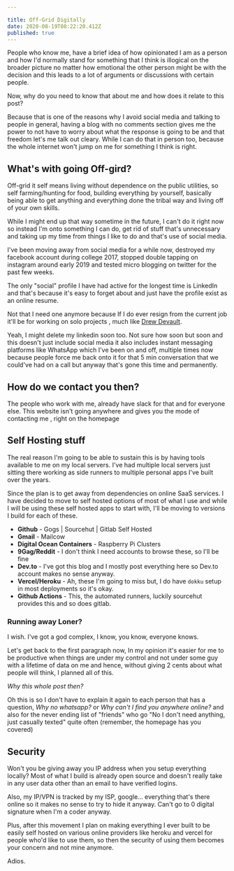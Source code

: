 ```yaml
---

title: Off-Grid Digitally
date: 2020-08-19T08:22:20.412Z
published: true
---
```


People who know me, have a brief idea of how opinionated I am as a person and how I'd normally stand for something that I think is illogical on the broader picture no matter how emotional the other person might be with the decision and this leads to a lot of arguments or discussions with certain people.

Now, why do you need to know that about me and how does it relate to this post?

Because that is one of the reasons why I avoid social media and talking to people in general, having a blog with no comments section gives me the power to not have to worry about what the response is going to be and that freedom let's me talk out cleary.
While I can do that in person too, because the whole internet won't jump on me for something I think is right.

## What's with going Off-gird?

Off-grid it self means living without dependence on the public utilities, so self farming/hunting for food, building everything by yourself, basically being able to get anything and everything done the tribal way and living off of your own skills.

While I might end up that way sometime in the future, I can't do it right now so instead I'm onto something I can do, get rid of stuff that's unnecessary and taking up my time from things I like to do and that's use of social media.

I've been moving away from social media for a while now, destroyed my facebook account during college 2017, stopped double tapping on instagram around early 2019 and tested micro blogging on twitter for the past few weeks.

The only "social" profile I have had active for the longest time is LinkedIn and that's because it's easy to forget about and just have the profile exist as an online resume.

Not that I need one anymore because If I do ever resign from the current job it'll be for working on solo projects , much like [Drew Devault](http://drewdevault.com/).

Yeah, I might delete my linkedin soon too. Not sure how soon but soon and this doesn't just include social media it also includes instant messaging platforms like WhatsApp which I've been on and off, multiple times now because people force me back onto it for that 5 min conversation that we could've had on a call but anyway that's gone this time and permanently.

## How do we contact you then?

The people who work with me, already have slack for that and for everyone else.
This website isn't going anywhere and gives you the mode of contacting me , right on the homepage

## Self Hosting stuff

The real reason I'm going to be able to sustain this is by having tools available to me on my local servers. I've had multiple local servers just sitting there working as side runners to multiple personal apps I've built over the years.

Since the plan is to get away from dependencies on online SaaS services. I have decided to move to self hosted options of most of what I use and while I will be using these self hosted apps to start with, I'll be moving to versions I build for each of these.

- **Github** - Gogs | Sourcehut | Gitlab Self Hosted
- **Gmail** - Mailcow
- **Digital Ocean Containers** - Raspberry Pi Clusters
- **9Gag/Reddit** - I don't think I need accounts to browse these, so I'll be fine
- **Dev.to** - I've got this blog and I mostly post everything here so Dev.to account makes no sense anyway.
- **Vercel/Heroku** - Ah, these I'm going to miss but, I do have `dokku` setup in most deployments so it's okay.
- **Github Actions** - This, the automated runners, luckily sourcehut provides this and so does gitlab.

### Running away Loner?

I wish. I've got a god complex, I know, you know, everyone knows.

Let's get back to the first paragraph now, In my opinion it's easier for me to be productive when things are under my control and not under some guy with a lifetime of data on me and hence, without giving 2 cents about what people will think, I planned all of this.

_Why this whole post then?_

Oh this is so I don't have to explain it again to each person that has a question, _Why no whatsapp?_ or _Why can't I find you anywhere online?_ and also for the never ending list of "friends" who go "No I don't need anything, just casually texted" quite often (remember, the homepage has you covered)

## Security

Won't you be giving away you IP address when you setup everything locally?
Most of what I build is already open source and doesn't really take in any user data other than an email to have verified logins.

Also, my IP/VPN is tracked by my ISP, google... everything that's there online so it makes no sense to try to hide it anyway. Can't go to 0 digital signature when I'm a coder anyway.

Plus, after this movement I plan on making everything I ever built to be easily self hosted on various online providers like heroku and vercel for people who'd like to use them, so then the security of using them becomes your concern and not mine anymore.

Adios.
